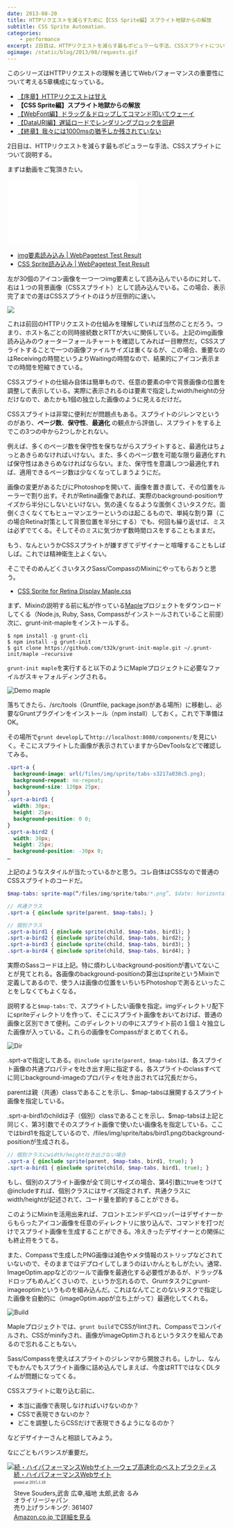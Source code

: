 ```yaml
---
date: 2013-08-20
title: HTTPリクエストを減らすために【CSS Sprite編】スプライト地獄からの解放
subtitle: CSS Sprite Automation.
categories: 
    - performance
excerpt: 2日目は、HTTPリクエストを減らす最もポピュラーな手法、CSSスプライトについて説明します。
ogimage: /static/blog/2013/08/requests.gif
---
```


このシリーズはHTTPリクエストの理解を通じてWebパフォーマンスの重要性について考える5章構成になっている。

+ [【序章】HTTPリクエストは甘え](/mol/log/reduce-http-requests-overview/)
+ __【CSS Sprite編】スプライト地獄からの解放__
+ [【WebFont編】ドラッグ＆ドロップしてコマンド叩いてウェーイ](/mol/log/reduce-http-requests-webfont/)
+ [【DataURI編】遅延ロードでレンダリングブロックを回避](/mol/log/reduce-http-requests-datauri/)
+ [【終章】我々には1000msの猶予しか残されていない](/mol/log/reduce-http-requests-one-second/)

2日目は、HTTPリクエストを減らす最もポピュラーな手法、CSSスプライトについて説明する。

まずは動画をご覧頂きたい。

<div class="fluid"><iframe src="//www.youtube-nocookie.com/embed/s__XwfwxMW8" frameborder="0" allowfullscreen></iframe></div>

+ [img要素読み込み | WebPagetest Test Result](http://www.webpagetest.org/result/130816_VR_9E8/)
+ [CSS Sprite読み込み | WebPagetest Test Result](http://www.webpagetest.org/result/130816_J6_9EG/)

左が30個のアイコン画像を一つ一つimg要素として読み込んでいるのに対して、右は１つの背景画像（CSSスプライト）として読み込んでいる。この場合、表示完了までの差はCSSスプライトのほうが圧倒的に速い。

![](/static/blog/2013/08/waterfall.png)

これは前回のHTTPリクエストの仕組みを理解していれば当然のことだろう。つまり、ホスト名ごとの同時接続数とRTTが大いに関係している。上記のimg画像読み込みのウォーターフォールチャートを確認してみれば一目瞭然だ。CSSスプライトすることで一つの画像ファイルサイズは重くなるが、この場合、重要なのはReceivingの時間というよりWaitingの時間なので、結果的にアイコン表示までの時間を短縮できている。

CSSスプライトの仕組み自体は簡単もので、任意の要素の中で背景画像の位置を調整して表示している。実際に表示されるのは要素で指定したwidth/heightの分だけなので、あたかも1個の独立した画像のように見えるだけだ。

CSSスプライトは非常に便利だが問題点もある。スプライトのジレンマというのがあり、__ページ数__、__保守性__、__最適化__ の観点から評価し、スプライトをする上でこの3つの中から2つしかとれない。

例えば、多くのページ数を保守性を保ちながらスプライトすると、最適化はちょっとあきらめなければいけない。また、多くのページ数を可能な限り最適化すれば保守性はあきらめなければならない。また、保守性を意識しつつ最適化すれば、適用できるページ数は少なくなってしまうようにだ。

画像の変更があるたびにPhotoshopを開いて、画像を置き直して、その位置をルーラーで割り出す。それがRetina画像であれば、実際のbackground-positionサイズから半分にしないといけない。気の遠くなるような面倒くさいタスクだ。面倒くさくなくてもヒューマンエラーというのは起こるもので、単純な割り算（この場合Retina対策として背景位置を半分にする）でも、何回も繰り返せば、ミスは必ずでてくる。そしてそのミスに気づかず数時間ロスをすることもままだ。

もう、なんというかCSSスプライトが嫌すぎてデザイナーと喧嘩することもしばしば。これでは精神衛生上よくない。

そこでそのめんどくさいタスクSass/CompassのMixinにやってもらおうと思う。

+ [CSS Sprite for Retina Display Maple.css](https://gist.github.com/t32k/e65534b5a8bb124e1cbe)

まず、Mixinの説明する前に私が作っている[Maple](https://github.com/t32k/maple)プロジェクトをダウンロードしてくる（Node.js, Ruby, Sass, Compassがインストールされていること前提）次に、grunt-init-mapleをインストールする。

```shell
$ npm install -g grunt-cli
$ npm install -g grunt-init
$ git clone https://github.com/t32k/grunt-init-maple.git ~/.grunt-init/maple –recursive
```

`grunt-init maple`を実行すると以下のようにMapleプロジェクトに必要なファイルがスキャフォルディングされる。

![Demo maple](/static/blog/2013/08/grunt-init.gif)

落ちてきたら、/src/tools（Gruntfile, package.jsonがある場所）に移動し、必要なGruntプラグインをインストール（npm install）しておく。これで下準備はOK。

その場所で`grunt develop`して`http://localhost:8080/components/`を見にいく。そこにスプライトした画像が表示されていますからDevToolsなどで確認してみる。

```css
.sprt-a {
  background-image: url(/files/img/sprite/tabs-s3217a038c5.png);
  background-repeat: no-repeat;
  background-size: 120px 25px;
}
.sprt-a-bird1 {
  width: 30px;
  height: 25px;
  background-position: 0 0;
}
.sprt-a-bird2 {
  width: 30px;
  height: 25px;
  background-position: -30px 0;
…
```

上記のようなスタイルが当たっているかと思う。コレ自体はCSSなので普通のCSSスプライトのコードだ。

```sass
$map-tabs: sprite-map(“/files/img/sprite/tabs/*.png”, $date: horizontal);

// 共通クラス
.sprt-a { @include sprite(parent, $map-tabs); } 

// 個別クラス 
.sprt-a-bird1 { @include sprite(child, $map-tabs, bird1); } 
.sprt-a-bird2 { @include sprite(child, $map-tabs, bird2); } 
.sprt-a-bird3 { @include sprite(child, $map-tabs, bird3); } 
.sprt-a-bird4 { @include sprite(child, $map-tabs, bird4); }
```

実際のSassコードは上記。特に煩わしいbackground-positionが書いてないことが見てとれる。各画像のbackground-positionの算出はspriteというMixinで定義してあるので、使う人は画像の位置をいちいちPhotoshopで測るといったことをしなくてもよくなる。

説明すると`$map-tabs:`で、スプライトしたい画像を指定。imgディレクトリ配下にspriteディレクトリを作って、そこにスプライト画像をおいておけば、普通の画像と区別できて便利。このディレクトリの中にスプライト前の１個１々独立した画像が入っている。これらの画像をCompassがまとめてくれる。

![Dir](/static/blog/2013/08/dir.jpg)

.sprt-aで指定してある。`@include sprite(parent, $map-tabs)`は、各スプライト画像の共通プロパティを吐き出す用に指定する。各スプライトのclassすべてに同じbackground-imageのプロパティを吐き出されては冗長だから。

parentは親（共通）classであることを示し、$map-tabsは展開するスプライト画像を指定している。

.sprt-a-bird1のchildは子（個別）classであることを示し、$map-tabsは上記と同じく、第3引数でそのスプライト画像で使いたい画像名を指定している。ここではbird1を指定しているので、/files/img/sprite/tabs/bird1.pngのbackground-positionが生成される。

```sass
// 個別クラスにwidth/height吐き出さない場合
.sprt-a { @include sprite(parent, $map-tabs, bird1, true); }
.sprt-a-bird1 { @include sprite(child, $map-tabs, bird1, true); }
```

もし、個別のスプライト画像が全て同じサイズの場合、第4引数にtrueをつけて@includeすれば、個別クラスにはサイズ指定されず、共通クラスにwidth/heightが記述されて、コード量を節約することができる。

このようにMixinを活用出来れば、フロントエンドデベロッパーはデザイナーからもらったアイコン画像を任意のディレクトリに放り込んで、コマンドを打つだけでスプライト画像を生成することができる。冷えきったデザイナーとの関係にも終止符をうてる。

また、Compassで生成したPNG画像は減色やメタ情報のストリップなどされていないので、そのままではデプロイしてしまうのはいかんともしがたい。通常、ImageOptim.appなどのツールで画像を最適化する必要性があるが、ドラッグ&ドロップもめんどくさいので、というか忘れるので、Gruntタスクにgrunt-imageoptimというものを組み込んだ。これはなんてことのないタスクで指定した画像を自動的に（imageOptim.appが立ち上がって）最適化してくれる。

![Build](/static/blog/2013/08/build.gif)

Mapleプロジェクトでは、`grunt build`でCSSがlintされ、Compassでコンパイルされ、CSSがminifyされ、画像がimageOptimされるというタスクを組んであるので忘れることもない。

Sass/Compassを使えばスプライトのジレンマから開放される。しかし、なんでもかんでもスプライト画像に詰め込んでしまえば、今度はRTTではなくDLタイムが問題になってくる。

CSSスプライトに取り込む前に、

+ 本当に画像で表現しなければいけないのか？
+ CSSで表現できないのか？
+ どこを調整したらCSSだけで表現できるようになるのか？

などデザイナーさんと相談してみよう。

なにごともバランスが重要だ。

<div class="azlink-box"><div class="azlink-image" style="float:left"><a href="http://www.amazon.co.jp/exec/obidos/ASIN/4873114462/warikiru-22/" name="azlinklink" target="_blank"><img src="https://images-na.ssl-images-amazon.com/images/I/51GQNCMJsZL._SL160_.jpg" alt="続・ハイパフォーマンスWebサイト ―ウェブ高速化のベストプラクティス" style="border:none" /></a></div><div class="azlink-info" style="float:left;margin-left:15px;line-height:120%"><div class="azlink-name" style="margin-bottom:10px;line-height:120%"><a href="http://www.amazon.co.jp/exec/obidos/ASIN/4873114462/warikiru-22/" name="azlinklink" target="_blank">続・ハイパフォーマンスWebサイト</a><div class="azlink-powered-date" style="font-size:7pt;margin-top:5px;font-family:verdana;line-height:120%">posted at 2015.1.18</div></div><div class="azlink-detail">Steve Souders,武舎 広幸,福地 太郎,武舎 るみ<br />オライリージャパン<br />売り上げランキング: 361407<br /></div><div class="azlink-link" style="margin-top:5px"><a href="http://www.amazon.co.jp/exec/obidos/ASIN/4873114462/warikiru-22/" target="_blank">Amazon.co.jp で詳細を見る</a></div></div><div class="azlink-footer" style="clear:left"></div></div>
